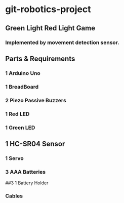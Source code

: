 # git-robotics-project

## Green Light Red Light Game
### Implemented by movement detection sensor.

## Parts & Requirements
### 1 Arduino Uno
### 1 BreadBoard
### 2 Piezo Passive Buzzers
### 1 Red LED
### 1 Green LED
## 1 HC-SR04 Sensor
### 1 Servo
### 3 AAA Batteries
##3 1 Battery Holder
### Cables
